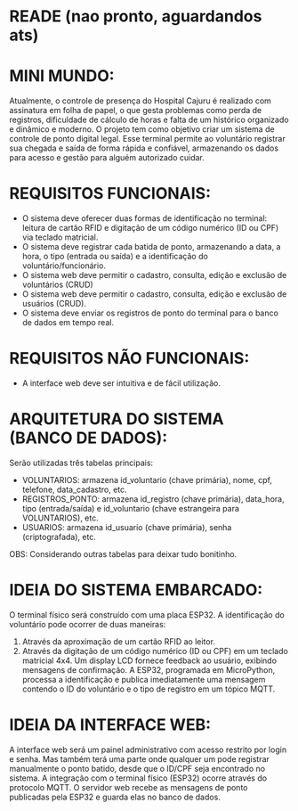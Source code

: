 # READE (nao pronto, aguardandos ats)

# MINI MUNDO:
Atualmente, o controle de presença do Hospital Cajuru é realizado com assinatura em folha de papel, o que gesta problemas como perda de registros, dificuldade de cálculo de horas e falta de um histórico organizado e dinâmico e moderno. O projeto tem como objetivo criar um sistema de controle de ponto digital legal. Esse terminal permite ao voluntário registrar sua chegada e saída de forma rápida e confiável, armazenando os dados para acesso e gestão para alguém autorizado cuidar.

# REQUISITOS FUNCIONAIS:
- O sistema deve oferecer duas formas de identificação no terminal: leitura de cartão RFID e digitação de um código numérico (ID ou CPF) via teclado matricial.
- O sistema deve registrar cada batida de ponto, armazenando a data, a hora, o tipo (entrada ou saída) e a identificação do voluntário/funcionário.
- O sistema web deve permitir o cadastro, consulta, edição e exclusão de voluntários (CRUD)
- O sistema web deve permitir o cadastro, consulta, edição e exclusão de usuários (CRUD).
- O sistema deve enviar os registros de ponto do terminal para o banco de dados em tempo real.

# REQUISITOS NÃO FUNCIONAIS:
- A interface web deve ser intuitiva e de fácil utilização.

# ARQUITETURA DO SISTEMA (BANCO DE DADOS):
Serão utilizadas três tabelas principais:
- VOLUNTARIOS: armazena id_voluntario (chave primária), nome, cpf, telefone, data_cadastro, etc.
- REGISTROS_PONTO: armazena id_registro (chave primária), data_hora, tipo (entrada/saída) e id_voluntario (chave estrangeira para VOLUNTARIOS), etc.
- USUARIOS: armazena id_usuario (chave primária), senha (criptografada), etc.

OBS: Considerando outras tabelas para deixar tudo bonitinho.

# IDEIA DO SISTEMA EMBARCADO:
O terminal físico será construído com uma placa ESP32. A identificação do voluntário pode ocorrer de duas maneiras:
1.  Através da aproximação de um cartão RFID ao leitor.
2.  Através da digitação de um código numérico (ID ou CPF) em um teclado matricial 4x4.
Um display LCD fornece feedback ao usuário, exibindo mensagens de confirmação.
A ESP32, programada em MicroPython, processa a identificação e publica imediatamente uma mensagem contendo o ID do voluntário e o tipo de registro em um tópico MQTT.

# IDEIA DA INTERFACE WEB:
A interface web será um painel administrativo com acesso restrito por login e senha. Mas também terá uma parte onde qualquer um pode registrar manualmente o ponto batido, desde que o ID/CPF seja encontrado no sistema.
A integração com o terminal físico (ESP32) ocorre através do protocolo MQTT. O servidor web recebe as mensagens de ponto publicadas pela ESP32 e guarda elas no banco de dados.
